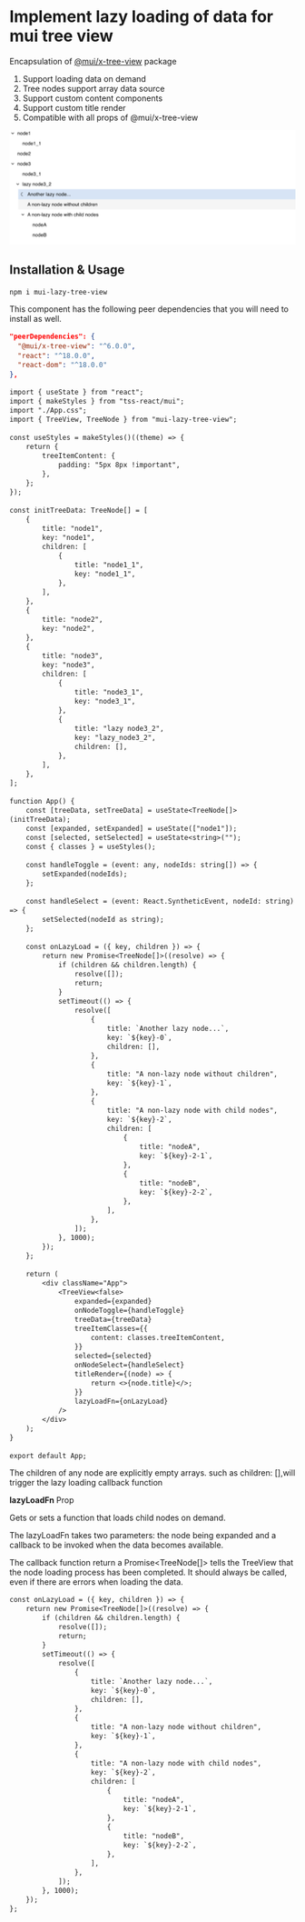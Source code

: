 
# Implement lazy loading of data for mui tree view

Encapsulation of [@mui/x-tree-view](https://github.com/bigrivi/mui-x/tree/next/packages/x-tree-view) package

1. Support loading data on demand
2. Tree nodes support array data source
3. Support custom content components
4. Support custom title render
5. Compatible with all props of @mui/x-tree-view

![image](https://github.com/bigrivi/mui-lazy-tree-view/blob/main/img.png)

## Installation & Usage

```
npm i mui-lazy-tree-view
```

This component has the following peer dependencies that you will need to install as well.

```json
"peerDependencies": {
  "@mui/x-tree-view": "^6.0.0",
  "react": "^18.0.0",
  "react-dom": "^18.0.0"
},
```

```tsx
import { useState } from "react";
import { makeStyles } from "tss-react/mui";
import "./App.css";
import { TreeView, TreeNode } from "mui-lazy-tree-view";

const useStyles = makeStyles()((theme) => {
    return {
        treeItemContent: {
            padding: "5px 8px !important",
        },
    };
});

const initTreeData: TreeNode[] = [
    {
        title: "node1",
        key: "node1",
        children: [
            {
                title: "node1_1",
                key: "node1_1",
            },
        ],
    },
    {
        title: "node2",
        key: "node2",
    },
    {
        title: "node3",
        key: "node3",
        children: [
            {
                title: "node3_1",
                key: "node3_1",
            },
            {
                title: "lazy node3_2",
                key: "lazy_node3_2",
                children: [],
            },
        ],
    },
];

function App() {
    const [treeData, setTreeData] = useState<TreeNode[]>(initTreeData);
    const [expanded, setExpanded] = useState(["node1"]);
    const [selected, setSelected] = useState<string>("");
    const { classes } = useStyles();

    const handleToggle = (event: any, nodeIds: string[]) => {
        setExpanded(nodeIds);
    };

    const handleSelect = (event: React.SyntheticEvent, nodeId: string) => {
        setSelected(nodeId as string);
    };

    const onLazyLoad = ({ key, children }) => {
        return new Promise<TreeNode[]>((resolve) => {
            if (children && children.length) {
                resolve([]);
                return;
            }
            setTimeout(() => {
                resolve([
                    {
                        title: `Another lazy node...`,
                        key: `${key}-0`,
                        children: [],
                    },
                    {
                        title: "A non-lazy node without children",
                        key: `${key}-1`,
                    },
                    {
                        title: "A non-lazy node with child nodes",
                        key: `${key}-2`,
                        children: [
                            {
                                title: "nodeA",
                                key: `${key}-2-1`,
                            },
                            {
                                title: "nodeB",
                                key: `${key}-2-2`,
                            },
                        ],
                    },
                ]);
            }, 1000);
        });
    };

    return (
        <div className="App">
            <TreeView<false>
                expanded={expanded}
                onNodeToggle={handleToggle}
                treeData={treeData}
                treeItemClasses={{
                    content: classes.treeItemContent,
                }}
                selected={selected}
                onNodeSelect={handleSelect}
                titleRender={(node) => {
                    return <>{node.title}</>;
                }}
                lazyLoadFn={onLazyLoad}
            />
        </div>
    );
}

export default App;

```
The children of any node are explicitly empty arrays.
such as children: [],will trigger the lazy loading callback function

**lazyLoadFn** Prop

Gets or sets a function that loads child nodes on demand.

The lazyLoadFn takes two parameters: the node being expanded and a callback to be invoked when the data becomes available.

The callback function return a Promise<TreeNode[]> tells the TreeView that the node loading process has been completed. It should always be called, even if there are errors when loading the data.

```tsx
const onLazyLoad = ({ key, children }) => {
    return new Promise<TreeNode[]>((resolve) => {
        if (children && children.length) {
            resolve([]);
            return;
        }
        setTimeout(() => {
            resolve([
                {
                    title: `Another lazy node...`,
                    key: `${key}-0`,
                    children: [],
                },
                {
                    title: "A non-lazy node without children",
                    key: `${key}-1`,
                },
                {
                    title: "A non-lazy node with child nodes",
                    key: `${key}-2`,
                    children: [
                        {
                            title: "nodeA",
                            key: `${key}-2-1`,
                        },
                        {
                            title: "nodeB",
                            key: `${key}-2-2`,
                        },
                    ],
                },
            ]);
        }, 1000);
    });
};
```